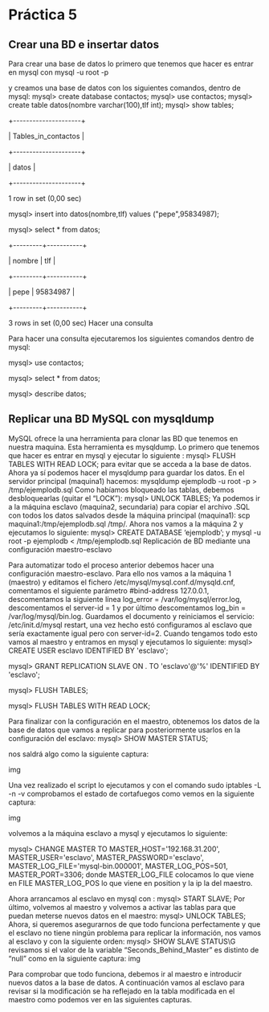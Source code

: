 # Práctica 5
## Crear una BD e insertar datos

Para crear una base de datos lo primero que tenemos que hacer es entrar en mysql con mysql -u root -p

y creamos una base de datos con los siguientes comandos, dentro de mysql: mysql> create database contactos; 
mysql> use contactos; mysql> create table datos(nombre varchar(100),tlf int); mysql> show tables;

+---------------------+

| Tables_in_contactos |

+---------------------+

| datos |

+---------------------+

1 row in set (0,00 sec)

mysql> insert into datos(nombre,tlf) values ("pepe",95834987);

mysql> select * from datos;

+---------+-----------+

| nombre | tlf |

+---------+-----------+

| pepe | 95834987 |

+---------+-----------+

3 rows in set (0,00 sec)
Hacer una consulta

Para hacer una consulta ejecutaremos los siguientes comandos dentro de mysql:

mysql> use contactos;

mysql> select * from datos;

mysql> describe datos;

## Replicar una BD MySQL con mysqldump

MySQL ofrece la una herramienta para clonar las BD que tenemos en nuestra maquina. Esta herramienta es mysqldump. Lo primero que tenemos que hacer es entrar en mysql y ejecutar lo siguiente : mysql> FLUSH TABLES WITH READ LOCK; para evitar que se acceda a la base de datos. Ahora ya sí podemos hacer el mysqldump para guardar los datos. En el servidor principal (maquina1) hacemos: mysqldump ejemplodb -u root -p > /tmp/ejemplodb.sql Como habíamos bloqueado las tablas, debemos desbloquearlas (quitar el “LOCK”): mysql> UNLOCK TABLES; Ya podemos ir a la máquina esclavo (maquina2, secundaria) para copiar el archivo .SQL con todos los datos salvados desde la máquina principal (maquina1): scp maquina1:/tmp/ejemplodb.sql /tmp/. Ahora nos vamos a la máquina 2 y ejecutamos lo siguiente: mysql> CREATE DATABASE ‘ejemplodb’; y mysql -u root -p ejemplodb < /tmp/ejemplodb.sql
Replicación de BD mediante una configuración maestro-esclavo

Para automatizar todo el proceso anterior debemos hacer una configuración maestro-esclavo. Para ello nos vamos a la máquina 1 (maestro) y editamos el fichero /etc/mysql/mysql.conf.d/mysqld.cnf, comentamos el siguiente parámetro #bind-address 127.0.0.1, descomentamos la siguiente línea log_error = /var/log/mysql/error.log, descomentamos el server-id = 1 y por último descomentamos log_bin = /var/log/mysql/bin.log. Guardamos el documento y reiniciamos el servicio: /etc/init.d/mysql restart, una vez hecho estó configuramos al esclavo que sería exactamente igual pero con server-id=2. Cuando tengamos todo esto vamos al maestro y entramos en mysql y ejecutamos lo siguiente: mysql> CREATE USER esclavo IDENTIFIED BY 'esclavo';

mysql> GRANT REPLICATION SLAVE ON . TO 'esclavo'@'%' IDENTIFIED BY 'esclavo';

mysql> FLUSH TABLES;

mysql> FLUSH TABLES WITH READ LOCK;

Para finalizar con la configuración en el maestro, obtenemos los datos de la base de datos que vamos a replicar para posteriormente usarlos en la configuración del esclavo: mysql> SHOW MASTER STATUS;

nos saldrá algo como la siguiente captura:

img

Una vez realizado el script lo ejecutamos y con el comando sudo iptables -L -n -v comprobamos el estado de cortafuegos como vemos en la siguiente captura:

img

volvemos a la máquina esclavo a mysql y ejecutamos lo siguiente:

mysql> CHANGE MASTER TO MASTER_HOST='192.168.31.200', MASTER_USER='esclavo', MASTER_PASSWORD='esclavo', MASTER_LOG_FILE='mysql-bin.000001', MASTER_LOG_POS=501, MASTER_PORT=3306; donde MASTER_LOG_FILE colocamos lo que viene en FILE MASTER_LOG_POS lo que viene en position y la ip la del maestro.

Ahora arrancamos al esclavo en mysql con : mysql> START SLAVE; Por último, volvemos al maestro y volvemos a activar las tablas para que puedan meterse nuevos datos en el maestro: mysql> UNLOCK TABLES; Ahora, si queremos asegurarnos de que todo funciona perfectamente y que el esclavo no tiene ningún problema para replicar la información, nos vamos al esclavo y con la siguiente orden: mysql> SHOW SLAVE STATUS\G revisamos si el valor de la variable “Seconds_Behind_Master” es distinto de “null” como en la siguiente captura: img

Para comprobar que todo funciona, debemos ir al maestro e introducir nuevos datos a la base de datos. A continuación vamos al esclavo para revisar si la modificación se ha reflejado en la tabla modificada en el maestro como podemos ver en las siguientes capturas. 
